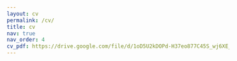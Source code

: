 ```yaml
---
layout: cv
permalink: /cv/
title: cv
nav: true
nav_order: 4
cv_pdf: https://drive.google.com/file/d/1oD5U2kDOPd-H37eo877C45S_wj6XE_6P/view?usp=sharing
---
```

